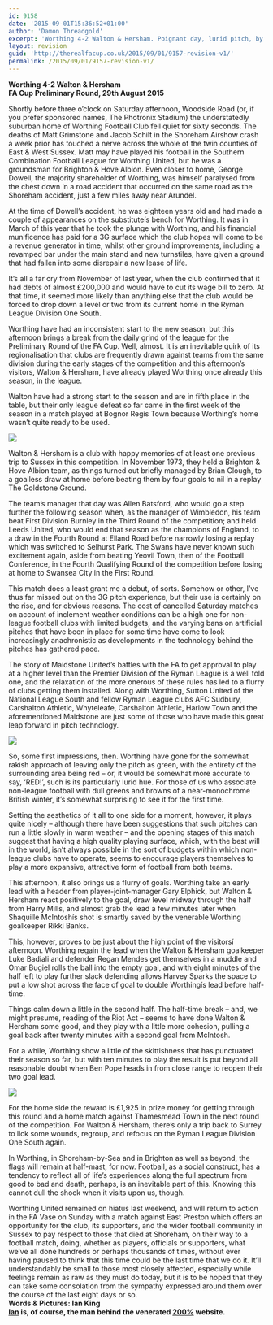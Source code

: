 ```yaml
---
id: 9158
date: '2015-09-01T15:36:52+01:00'
author: 'Damon Threadgold'
excerpt: 'Worthing 4-2 Walton & Hersham. Poignant day, lurid pitch, by Ian King.'
layout: revision
guid: 'http://therealfacup.co.uk/2015/09/01/9157-revision-v1/'
permalink: /2015/09/01/9157-revision-v1/
---
```


**Worthing 4-2 Walton &amp; Hersham**  
 **FA Cup Preliminary Round, 29th August 2015**

Shortly before three o’clock on Saturday afternoon, Woodside Road (or, if you prefer sponsored names, The Photronix Stadium) the understatedly suburban home of Worthing Football Club fell quiet for sixty seconds. The deaths of Matt Grimstone and Jacob Schilt in the Shoreham Airshow crash a week prior has touched a nerve across the whole of the twin counties of East &amp; West Sussex. Matt may have played his football in the Southern Combination Football League for Worthing United, but he was a groundsman for Brighton &amp; Hove Albion. Even closer to home, George Dowell, the majority shareholder of Worthing, was himself paralysed from the chest down in a road accident that occurred on the same road as the Shoreham accident, just a few miles away near Arundel.

At the time of Dowell’s accident, he was eighteen years old and had made a couple of appearances on the substituteís bench for Worthing. It was in March of this year that he took the plunge with Worthing, and his financial munificence has paid for a 3G surface which the club hopes will come to be a revenue generator in time, whilst other ground improvements, including a revamped bar under the main stand and new turnstiles, have given a ground that had fallen into some disrepair a new lease of life.

It’s all a far cry from November of last year, when the club confirmed that it had debts of almost £200,000 and would have to cut its wage bill to zero. At that time, it seemed more likely than anything else that the club would be forced to drop down a level or two from its current home in the Ryman League Division One South.

Worthing have had an inconsistent start to the new season, but this afternoon brings a break from the daily grind of the league for the Preliminary Round of the FA Cup. Well, almost. It is an inevitable quirk of its regionalisation that clubs are frequently drawn against teams from the same division during the early stages of the competition and this afternoon’s visitors, Walton &amp; Hersham, have already played Worthing once already this season, in the league.

Walton have had a strong start to the season and are in fifth place in the table, but their only league defeat so far came in the first week of the season in a match played at Bognor Regis Town because Worthing’s home wasn’t quite ready to be used.

![](https://lh3.googleusercontent.com/-BsaAt0csHuI/VeW3GQjrGEI/AAAAAAAAFhw/0is0T-WPPLY/s912-Ic42/20990554402_163994901e_o.jpg)

Walton &amp; Hersham is a club with happy memories of at least one previous trip to Sussex in this competition. In November 1973, they held a Brighton &amp; Hove Albion team, as things turned out briefly managed by Brian Clough, to a goalless draw at home before beating them by four goals to nil in a replay The Goldstone Ground.

The team’s manager that day was Allen Batsford, who would go a step further the following season when, as the manager of Wimbledon, his team beat First Division Burnley in the Third Round of the competition; and held Leeds United, who would end that season as the champions of England, to a draw in the Fourth Round at Elland Road before narrowly losing a replay which was switched to Selhurst Park. The Swans have never known such excitement again, aside from beating Yeovil Town, then of the Football Conference, in the Fourth Qualifying Round of the competition before losing at home to Swansea City in the First Round.

This match does a least grant me a debut, of sorts. Somehow or other, I’ve thus far missed out on the 3G pitch experience, but their use is certainly on the rise, and for obvious reasons. The cost of cancelled Saturday matches on account of inclement weather conditions can be a high one for non-league football clubs with limited budgets, and the varying bans on artificial pitches that have been in place for some time have come to look increasingly anachronistic as developments in the technology behind the pitches has gathered pace.

The story of Maidstone United’s battles with the FA to get approval to play at a higher level than the Premier Division of the Ryman League is a well told one, and the relaxation of the more onerous of these rules has led to a flurry of clubs getting them installed. Along with Worthing, Sutton United of the National League South and fellow Ryman League clubs AFC Sudbury, Carshalton Athletic, Whyteleafe, Carshalton Athletic, Harlow Town and the aforementioned Maidstone are just some of those who have made this great leap forward in pitch technology.

![](https://lh3.googleusercontent.com/-R2eJA3Ne8DQ/VeW3GULklxI/AAAAAAAAFho/y9oZ_fNK9_0/s650-Ic42/20812341280_d587d483a5_c%252520%2525281%252529.jpg)

So, some first impressions, then. Worthing have gone for the somewhat rakish approach of leaving only the pitch as green, with the entirety of the surrounding area being red – or, it would be somewhat more accurate to say, ‘RED!’, such is its particularly lurid hue. For those of us who associate non-league football with dull greens and browns of a near-monochrome British winter, it’s somewhat surprising to see it for the first time.

Setting the aesthetics of it all to one side for a moment, however, it plays quite nicely – although there have been suggestions that such pitches can run a little slowly in warm weather – and the opening stages of this match suggest that having a high quality playing surface, which, with the best will in the world, isn’t always possible in the sort of budgets within which non-league clubs have to operate, seems to encourage players themselves to play a more expansive, attractive form of football from both teams.

This afternoon, it also brings us a flurry of goals. Worthing take an early lead with a header from player-joint-manager Gary Elphick, but Walton &amp; Hersham react positively to the goal, draw level midway through the half from Harry Mills, and almost grab the lead a few minutes later when Shaquille McIntoshís shot is smartly saved by the venerable Worthing goalkeeper Rikki Banks.

This, however, proves to be just about the high point of the visitorsí afternoon. Worthing regain the lead when the Walton &amp; Hersham goalkeeper Luke Badiali and defender Regan Mendes get themselves in a muddle and Omar Bugiel rolls the ball into the empty goal, and with eight minutes of the half left to play further slack defending allows Harvey Sparks the space to put a low shot across the face of goal to double Worthingís lead before half-time.

Things calm down a little in the second half. The half-time break – and, we might presume, reading of the Riot Act – seems to have done Walton &amp; Hersham some good, and they play with a little more cohesion, pulling a goal back after twenty minutes with a second goal from McIntosh.

For a while, Worthing show a little of the skittishness that has punctuated their season so far, but with ten minutes to play the result is put beyond all reasonable doubt when Ben Pope heads in from close range to reopen their two goal lead.

![](https://lh3.googleusercontent.com/-ZW9J-CTkS3c/VeW3GLuqFNI/AAAAAAAAFhk/ZKJLiDzX5Qg/s800-Ic42/20812504288_31ae972ec6_o.jpg)

For the home side the reward is £1,925 in prize money for getting through this round and a home match against Thamesmead Town in the next round of the competition. For Walton &amp; Hersham, there’s only a trip back to Surrey to lick some wounds, regroup, and refocus on the Ryman League Division One South again.

In Worthing, in Shoreham-by-Sea and in Brighton as well as beyond, the flags will remain at half-mast, for now. Football, as a social construct, has a tendency to reflect all of life’s experiences along the full spectrum from good to bad and death, perhaps, is an inevitable part of this. Knowing this cannot dull the shock when it visits upon us, though.

Worthing United remained on hiatus last weekend, and will return to action in the FA Vase on Sunday with a match against East Preston which offers an opportunity for the club, its supporters, and the wider football community in Sussex to pay respect to those that died at Shoreham, on their way to a football match, doing, whether as players, officials or supporters, what we’ve all done hundreds or perhaps thousands of times, without ever having paused to think that this time could be the last time that we do it. It’ll understandably be small to those most closely affected, especially while feelings remain as raw as they must do today, but it is to be hoped that they can take some consolation from the sympathy expressed around them over the course of the last eight days or so.  
 **Words &amp; Pictures: Ian King  
[Ian](https://twitter.com/twoht) is, of course, the man behind the venerated [200%](http://twohundredpercent.net/) website.**